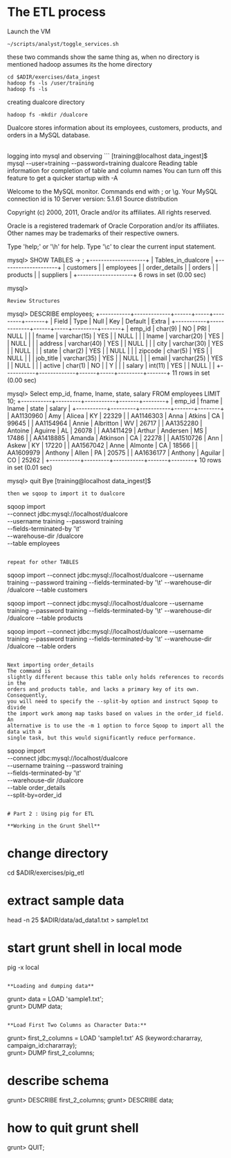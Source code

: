 # The ETL process

Launch the VM
```
~/scripts/analyst/toggle_services.sh
```

these two commands show the same thing as, when no directory is mentioned hadoop 
assumes its the home directory
```
cd $ADIR/exercises/data_ingest
hadoop fs -ls /user/training
hadoop fs -ls
```

creating dualcore directory
```
hadoop fs -mkdir /dualcore
```
Dualcore stores information about its employees, customers, products, and orders
in a MySQL database.

<br>
logging into mysql and observing
```
[training@localhost data_ingest]$ mysql --user=training --password=training dualcore
Reading table information for completion of table and column names
You can turn off this feature to get a quicker startup with -A

Welcome to the MySQL monitor.  Commands end with ; or \g.
Your MySQL connection id is 10
Server version: 5.1.61 Source distribution

Copyright (c) 2000, 2011, Oracle and/or its affiliates. All rights reserved.

Oracle is a registered trademark of Oracle Corporation and/or its
affiliates. Other names may be trademarks of their respective
owners.

Type 'help;' or '\h' for help. Type '\c' to clear the current input statement.

mysql> SHOW TABLES
    -> ;
+--------------------+
| Tables_in_dualcore |
+--------------------+
| customers          |
| employees          |
| order_details      |
| orders             |
| products           |
| suppliers          |
+--------------------+
6 rows in set (0.00 sec)

mysql> 

```
Review Structures
```
mysql> DESCRIBE employees;
+-----------+-------------+------+-----+---------+-------+
| Field     | Type        | Null | Key | Default | Extra |
+-----------+-------------+------+-----+---------+-------+
| emp_id    | char(9)     | NO   | PRI | NULL    |       |
| fname     | varchar(15) | YES  |     | NULL    |       |
| lname     | varchar(20) | YES  |     | NULL    |       |
| address   | varchar(40) | YES  |     | NULL    |       |
| city      | varchar(30) | YES  |     | NULL    |       |
| state     | char(2)     | YES  |     | NULL    |       |
| zipcode   | char(5)     | YES  |     | NULL    |       |
| job_title | varchar(35) | YES  |     | NULL    |       |
| email     | varchar(25) | YES  |     | NULL    |       |
| active    | char(1)     | NO   |     | Y       |       |
| salary    | int(11)     | YES  |     | NULL    |       |
+-----------+-------------+------+-----+---------+-------+
11 rows in set (0.00 sec)

mysql> Select emp_id, fname, lname, state, salary FROM employees LIMIT 10;
+-----------+---------+-----------+-------+--------+
| emp_id    | fname   | lname     | state | salary |
+-----------+---------+-----------+-------+--------+
| AA1130960 | Amy     | Alicea    | KY    |  22329 |
| AA1146303 | Anna    | Atkins    | CA    |  99645 |
| AA1154964 | Annie   | Albritton | WV    |  26717 |
| AA1352280 | Antoine | Aguirre   | AL    |  26078 |
| AA1411429 | Arthur  | Andersen  | MS    |  17486 |
| AA1418885 | Amanda  | Atkinson  | CA    |  22278 |
| AA1510726 | Ann     | Askew     | KY    |  17220 |
| AA1567042 | Anne    | Almonte   | CA    |  18566 |
| AA1609979 | Anthony | Allen     | PA    |  20575 |
| AA1636177 | Anthony | Aguilar   | CO    |  25262 |
+-----------+---------+-----------+-------+--------+
10 rows in set (0.01 sec)

mysql> quit
Bye
[training@localhost data_ingest]$ 
```
then we sqoop to import it to dualcore

```
sqoop import \
--connect jdbc:mysql://localhost/dualcore \
--username training --password training \
--fields-terminated-by '\t' \
--warehouse-dir /dualcore \
--table employees

```

repeat for other TABLES
```
sqoop import --connect jdbc:mysql://localhost/dualcore --username training --password training --fields-terminated-by '\t' --warehouse-dir /dualcore --table customers


sqoop import --connect jdbc:mysql://localhost/dualcore --username training --password training --fields-terminated-by '\t' --warehouse-dir /dualcore --table products


sqoop import --connect jdbc:mysql://localhost/dualcore --username training --password training --fields-terminated-by '\t' --warehouse-dir /dualcore --table orders

```

Next importing order_details
The command is
slightly different because this table only holds references to records in the
orders and products table, and lacks a primary key of its own. Consequently,
you will need to specify the --split-by option and instruct Sqoop to divide
the import work among map tasks based on values in the order_id field. An
alternative is to use the -m 1 option to force Sqoop to import all the data with a
single task, but this would significantly reduce performance.

```
sqoop import \
--connect jdbc:mysql://localhost/dualcore \
--username training --password training \
--fields-terminated-by '\t' \
--warehouse-dir /dualcore \
--table order_details \
--split-by=order_id
```

# Part 2 : Using pig for ETL 

**Working in the Grunt Shell**
```
# change directory
cd $ADIR/exercises/pig_etl


# extract sample data
head -n 25 $ADIR/data/ad_data1.txt > sample1.txt


# start grunt shell in local mode
pig -x local

```

**Loading and dumping data**
```
grunt> data = LOAD 'sample1.txt';  
grunt> DUMP data;

```

**Load First Two Columns as Character Data:**
```
grunt> first_2_columns = LOAD 'sample1.txt' AS (keyword:chararray, campaign_id:chararray);  
grunt> DUMP first_2_columns;

# describe schema
grunt> DESCRIBE first_2_columns;
grunt> DESCRIBE data;

# how to quit grunt shell

grunt> QUIT;

```
